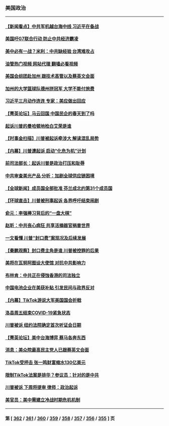 ### 美国政治
---
#### [【新闻看点】中共军机越台海中线 习近平在备战](../../pages/ncid1078159/n13963483.md?04030045) 
#### [美国吁G7联合行动 防止中共经济霸凌](../../pages/ncid1078159/n13963564.md?04030045) 
#### [美中必有一战？米利：中共缺经验 台湾难攻占](../../pages/ncid1078159/n13963490.md?04030045) 
#### [油管热门视频 网站代理 翻墙必看视频](http://138.2.39.72:81/youtube.html?epic-marker?04030045)
#### [美国会组团赴加州 跟技术高管以及蔡英文会面](../../pages/ncid1078159/n13963538.md?04030045) 
#### [加州的大学篮球队德州拼冠军 大学不能付旅费](../../pages/ncid1078159/n13963466.md?04030045) 
#### [习近平三月动作连连 专家：美应做出回应](../../pages/ncid1078159/n13963399.md?04030045) 
#### [【菁英论坛】马云回国 中国民企的春天到了吗](../../pages/ncid1078159/n13963374.md?04030045) 
#### [起诉川普的曼哈顿地检白艾荣是谁](../../pages/ncid1078159/n13963347.md?04030045) 
#### [【时事金扫描】川普被起诉牵涉大 解读混乱局势](../../pages/ncid1078159/n13963361.md?04030045) 
#### [【内幕】川普遭起诉 启动“化危为机”计划](../../pages/ncid1078159/n13963334.md?04030045) 
#### [前司法部长：起诉川普是政治打压和耻辱](../../pages/ncid1078159/n13963330.md?04030045) 
#### [中共审查美光产品 分析：加剧全球供应链困境](../../pages/ncid1078159/n13963146.md?04030045) 
#### [【全球新闻】成员国全部批准 芬兰成北约第31个成员国](../../pages/ncid1078159/n13963059.md?04030045) 
#### [【环球直击】川普被刑事起诉 各界呼吁结束闹剧](../../pages/ncid1078159/n13962804.md?04030045) 
#### [俞元：李强捧习背后的“一盘大棋”](../../pages/ncid1078159/n13963042.md?04030045) 
#### [赵昕：中共丧心病狂 共享活摘器官祸害世界](../../pages/ncid1078159/n13963031.md?04030045) 
#### [一文看懂 川普“封口费”案现况及后续发展](../../pages/ncid1078159/n13962939.md?04030045) 
#### [【秦鹏观察】封口费主角是谁 川普被控罪的后果](../../pages/ncid1078159/n13962862.md?04030045) 
#### [美将在瓦努阿图设大使馆 对抗中共影响力](../../pages/ncid1078159/n13962934.md?04030045) 
#### [布林肯：中共正在侵蚀香港的司法独立](../../pages/ncid1078159/n13962839.md?04030045) 
#### [中国电池企业在美获补贴 引发民间与政界反对](../../pages/ncid1078159/n13962817.md?04030045) 
#### [【内幕】TikTok游说大军美国国会折戟](../../pages/ncid1078159/n13962800.md?04030045) 
#### [洛县周五结束COVID-19紧急状态](../../pages/ncid1078159/n13962846.md?04030045) 
#### [川普被诉 纽约法院确定首次听证会日期](../../pages/ncid1078159/n13962835.md?04030045) 
#### [【菁英论坛】美中台海博弈 蔡马各奔东西](../../pages/ncid1078159/n13962795.md?04030045) 
#### [消息：美众院最高民主党人已跟蔡英文会面](../../pages/ncid1078159/n13962808.md?04030045) 
#### [TikTok受抨击 张一鸣财富缩水130亿美元](../../pages/ncid1078159/n13962772.md?04030045) 
#### [限制TikTok法案是排华？参议员：针对的是中共](../../pages/ncid1078159/n13962784.md?04030045) 
#### [川普被诉 下周将提审 律师：政治起诉](../../pages/ncid1078159/n13962723.md?04030045) 
#### [美官员：美中需建立冷战时期危机机制](../../pages/ncid1078159/n13962530.md?04030045) 

---
#### 第 [ [362](./362.md?04030045) / [361](./361.md?04030045) / [360](./360.md?04030045) / [359](./359.md?04030045) / [358](./358.md?04030045) / [357](./357.md?04030045) / [356](./356.md?04030045) / [355](./355.md?04030045) ] 页
